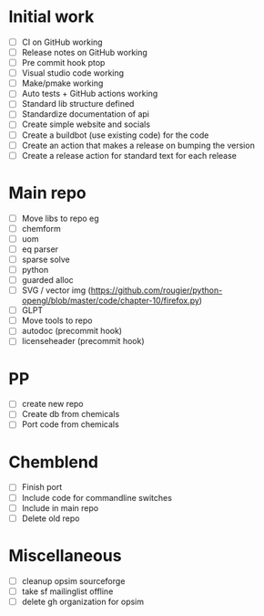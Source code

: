 # Initial work
- [ ] CI on GitHub working
- [ ] Release notes on GitHub working
- [ ] Pre commit hook ptop
- [ ] Visual studio code working
- [ ] Make/pmake working 
- [ ] Auto tests + GitHub actions working
- [ ] Standard lib structure defined
- [ ] Standardize documentation of api
- [ ] Create simple website and socials
- [ ] Create a buildbot (use existing code) for the code
- [ ] Create an action that makes a release on bumping the version
- [ ] Create a release action for standard text for each release

# Main repo
- [ ] Move libs to repo eg 
- [ ] chemform
- [ ] uom
- [ ] eq parser
- [ ] sparse solve
- [ ] python
- [ ] guarded alloc
- [ ] SVG / vector img (https://github.com/rougier/python-opengl/blob/master/code/chapter-10/firefox.py)
- [ ] GLPT
- [ ] Move tools to repo
- [ ] autodoc (precommit hook)
- [ ] licenseheader (precommit hook)

# PP
- [ ] create new repo
- [ ] Create db from chemicals
- [ ] Port code from chemicals

# Chemblend
- [ ] Finish port
- [ ] Include code for commandline switches
- [ ] Include in main repo
- [ ] Delete old repo

# Miscellaneous
- [ ] cleanup opsim sourceforge
- [ ] take sf mailinglist offline
- [ ] delete gh organization for opsim
